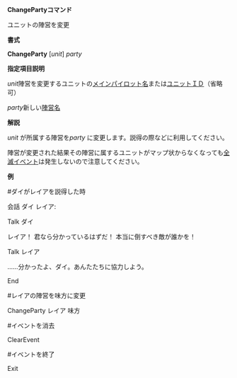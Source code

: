 **ChangePartyコマンド**

ユニットの陣営を変更

**書式**

**ChangeParty** [*unit*] *party*

**指定項目説明**

*unit*陣営を変更するユニットの[メインパイロット名](メインパイロット名)または[ユニットＩＤ](ユニットＩＤ)（省略可）

*party*新しい[陣営名](陣営名)

**解説**

*unit* が所属する陣営を*party* に変更します。説得の際などに利用してください。

陣営が変更された結果その陣営に属するユニットがマップ状からなくなっても[全滅イベント](全滅イベント)は発生しないので注意してください。

**例**

#ダイがレイアを説得した時

会話 ダイ レイア:

Talk ダイ

レイア！ 君なら分かっているはずだ！ 本当に倒すべき敵が誰かを！

Talk レイア

……分かったよ、ダイ。あんたたちに協力しよう。

End

#レイアの陣営を味方に変更

ChangeParty レイア 味方

#イベントを消去

ClearEvent

#イベントを終了

Exit

